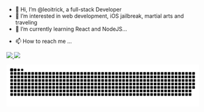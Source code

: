 
- 👋 Hi, I’m @leoitrick, a full-stack Developer
- 👀 I’m interested in web development, iOS jailbreak, martial arts and traveling
- 🌱 I’m currently learning React and NodeJS...
<!-- - 💞️ I’m looking to collaborate on ... -->
- 📫 How to reach me ...

<div>
  <a href="https://github.com/leoitrick">
  <img height="180em" src="https://github-readme-stats.vercel.app/api?username=leoitrick&show_icons=true&theme=dracula&include_all_commits=true&count_private=true"/>
  <img height="180em" src="https://github-readme-stats.vercel.app/api/top-langs/?username=leoitrick&layout=compact&langs_count=7&theme=dracula"/>
</div>

  ![Snake animation](https://github.com/leoitrick/leoitrick/blob/output/github-contribution-grid-snake.svg)
<!---
leoitrick/leoitrick is a ✨ special ✨ repository because its `README.md` (this file) appears on your GitHub profile.
You can click the Preview link to take a look at your changes.
--->
